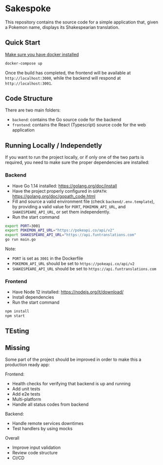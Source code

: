 # Sakespoke

This repository contains the source code for a simple application that, given a Pokemon name, displays its Shakespearian translation.

## Quick Start

[Make sure you have docker installed](https://docs.docker.com/get-docker/)

```sh
docker-compose up
```

Once the build has completed, the frontend will be available at `http://localhost:3000`, while the backend will respond at `http://localhost:3001`.

## Code Structure

There are two main folders:

- `backend`: contains the Go source code for the backend
- `frontend`: contains the React (Typescript) source code for the web application

## Running Locally / Independetly

If you want to run the project locally, or if only one of the two parts is required, you need to make sure the proper dependencies are installed:

### Backend

- Have Go 1.14 installed: https://golang.org/doc/install
- Have the project properly configured in `GOPATH`: https://golang.org/doc/gopath_code.html
- Fill and source a valid environment file (check `backend/.env.template`), by providing a valid value for `PORT`, `POKEMON_API_URL`, and `SHAKESPEARE_API_URL`, or set them independently.
- Run the start command

```sh
export PORT=3001
export POKEMON_API_URL="https://pokeapi.co/api/v2"
export SHAKESPEARE_API_URL="https://api.funtranslations.com"
go run main.go
```

Note:

- `PORT` is set as `3001` in the Dockerfile
- `POKEMON_API_URL` should be set to `https://pokeapi.co/api/v2`
- `SHAKESPEARE_API_URL` should be set to `https://api.funtranslations.com`

### Frontend

- Have Node 12 installed: https://nodejs.org/it/download/
- Install dependencies
- Run the start command

```sh
npm install
npm start
```

## TEsting

## Missing

Some part of the project should be improved in order to make this a production ready app:

Frontend:

- Health checks for verifying that backend is up and running
- Add unit tests
- Add e2e tests
- Multi-platform
- Handle all status codes from backend

Backend:

- Handle remote services downtimes
- Test handlers by using mocks

Overall

- Improve input validation
- Review code structure
- CI/CD
